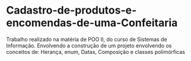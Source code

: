 # Cadastro-de-produtos-e-encomendas-de-uma-Confeitaria
Trabalho realizado na matéria de POO II, do curso de Sistemas de Informação. Envolvendo a construção de um projeto envolvendo os conceitos de: Herança, enum, Datas, Composição e classes polimórficas
